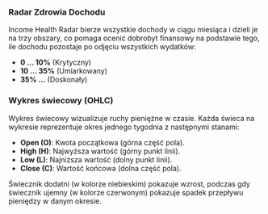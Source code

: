 ### Radar Zdrowia Dochodu

Income Health Radar bierze wszystkie dochody w ciągu miesiąca i dzieli je na trzy obszary, co pomaga ocenić dobrobyt 
finansowy na podstawie tego, ile dochodu pozostaje po odjęciu wszystkich wydatków:

- **0 ... 10%** (Krytyczny)
- **10 ... 35%** (Umiarkowany)
- **35% ...** (Doskonały)

### Wykres świecowy (OHLC)

Wykres świecowy wizualizuje ruchy pieniężne w czasie. Każda świeca na wykresie reprezentuje okres jednego tygodnia 
z następnymi stanami:

- **Open (O)**: Kwota początkowa (górna część pola).
- **High (H)**: Najwyższa wartość (górny punkt linii).
- **Low (L)**: Najniższa wartość (dolny punkt linii).
- **Close (C)**: Wartość końcowa (dolna część pola).

Świecznik dodatni (w kolorze niebieskim) pokazuje wzrost, podczas gdy świecznik ujemny (w kolorze czerwonym) pokazuje 
spadek przepływu pieniędzy w danym okresie.
